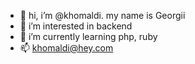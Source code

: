 - 👋 hi, i’m @khomaldi. my name is Georgii
- 👀 i’m interested in backend
- 🌱 i’m currently learning php, ruby
- 📫 khomaldi@hey.com

<!---
khomaldi/khomaldi is a ✨ special ✨ repository because its `README.md` (this file) appears on your GitHub profile.
You can click the Preview link to take a look at your changes.
--->
